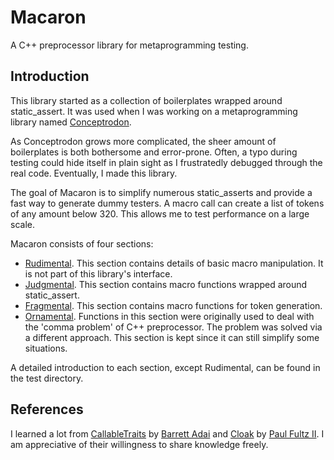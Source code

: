 # Macaron
A C++ preprocessor library for metaprogramming testing.

## Introduction
This library started as a collection of boilerplates wrapped around static_assert. It was used when I was working on a metaprogramming library named [Conceptrodon](https://github.com/AmazingMonster/conceptrodon).  

As Conceptrodon grows more complicated, the sheer amount of boilerplates is both bothersome and error-prone.
Often, a typo during testing could hide itself in plain sight as I frustratedly debugged through the real code. Eventually, I made this library.  

The goal of Macaron is to simplify numerous static_asserts and provide a fast way to generate dummy testers. A macro call can create a list of tokens of any amount below 320.
This allows me to test performance on a large scale.  

Macaron consists of four sections:
- [Rudimental](https://github.com/AmazingMonster/macaron/tree/main/macaron/rudimental). This section contains details of basic macro manipulation. It is not part of this library's interface.
- [Judgmental](https://github.com/AmazingMonster/macaron/tree/main/macaron/judgmental). This section contains macro functions wrapped around static_assert.
- [Fragmental](https://github.com/AmazingMonster/macaron/tree/main/macaron/fragmental). This section contains macro functions for token generation.
- [Ornamental](https://github.com/AmazingMonster/macaron/tree/main/macaron/ornamental). Functions in this section were originally used to deal with the 'comma problem' of C++ preprocessor. The problem was solved via a different approach. This section is kept since it can still simplify some situations.

A detailed introduction to each section, except Rudimental, can be found in the test directory.

## References
I learned a lot from [CallableTraits](https://github.com/boostorg/callable_traits/tree/2a56a3a2496cdb66496f844db55085dd992d5e49) by [Barrett Adai](https://github.com/badair) and [Cloak](https://github.com/pfultz2/Cloak/wiki/C-Preprocessor-tricks,-tips,-and-idioms#deferred-expression) by [Paul Fultz II](https://github.com/pfultz2). I am appreciative of their willingness to share knowledge freely.
